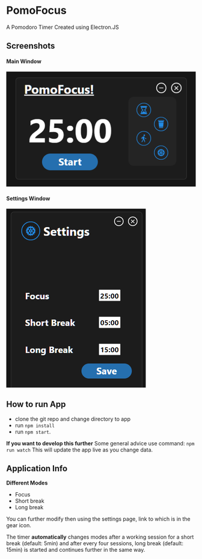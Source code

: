 
# PomoFocus

A Pomodoro Timer
Created using Electron.JS

## Screenshots
#### Main Window
![dark_theme](/showoff/dark_theme.png)
#### Settings Window
![dark_settings](/showoff/dark_settings.png)

## How to run App
* clone the git repo and change directory to app
* run `npm install`
* run `npm start`.

**If you want to develop this further**
Some general advice use command: 	`npm run watch`
This will update the app live as you change data.

## Application Info
**Different Modes**
* Focus
* Short break
* Long break

You can further modify then using the settings page, link to which is in the gear icon.

The timer **automatically** changes modes after a working session for a short break (default: 5min) and after every four sessions, long break (default: 15min) is started and continues further in the same way.
